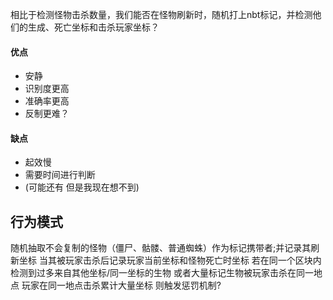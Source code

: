相比于检测怪物击杀数量，我们能否在怪物刷新时，随机打上nbt标记，并检测他们的生成、死亡坐标和击杀玩家坐标？

#### 优点
- 安静
- 识别度更高
- 准确率更高
- 反制更难？

#### 缺点
- 起效慢
- 需要时间进行判断
- (可能还有 但是我现在想不到)


## 行为模式
随机抽取不会复制的怪物（僵尸、骷髅、普通蜘蛛）作为标记携带者;并记录其刷新坐标
当其被玩家击杀后记录玩家当前坐标和怪物死亡时坐标
若在同一个区块内检测到过多来自其他坐标/同一坐标的生物 或者大量标记生物被玩家击杀在同一地点 玩家在同一地点击杀累计大量坐标
则触发惩罚机制?

